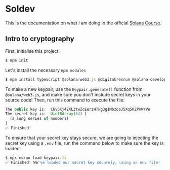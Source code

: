 # Soldev

This is the documentation on what I am doing in the official [Solana Course](https://www.soldev.app/course).

## Intro to cryptography

First, initialise this project.

```js
$ npm init
```

Let's install the necessary `npm modules`

```js
$ npm install typescript @solana/web3.js @digitak/esrun @solana-developers/node-helpers -y
```

To make a new keypair, use the `Keypair.generate()` function from `@solana/web3.js`, and make sure you don't include secret keys in your source code! Then, run this command to execute the file:

```js
The public key is:  C6v5Kj4ZXL3twZcEerzHTkg3g1MbzoaJ5XqSK2PnWrVo
The secret key is:  Uint8Array(64) [
  (a long series of numbers)
]
✅ Finished!
```

To ensure that your secret key stays secure, we are going to injecting the secret key using a `.env` file, run the command below to make sure the key is loaded:

```js
$ npx esrun load-keypair.ts
✅ Finished! We've loaded our secret key securely, using an env file!
```
